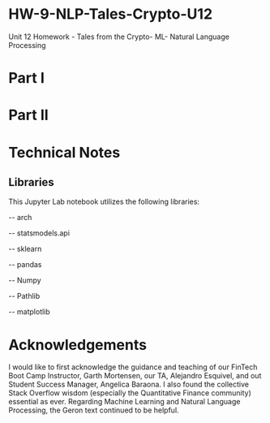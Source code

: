 # HW-9-NLP-Tales-Crypto-U12
Unit 12 Homework - Tales from the Crypto- ML- Natural Language Processing

# Part I




# Part II




# Technical Notes

## Libraries
This Jupyter Lab notebook utilizes the following libraries:

 --   arch

 --   statsmodels.api

 --   sklearn

 --   pandas

 --   Numpy

 --   Pathlib

 --   matplotlib


# Acknowledgements

I would like to first acknowledge the guidance and teaching of our FinTech Boot Camp Instructor, Garth Mortensen, our TA, Alejandro Esquivel, and out Student Success Manager, Angelica Baraona. I also found the collective Stack Overflow wisdom (especially the Quantitative Finance community) essential as ever. Regarding Machine Learning and Natural Language Processing, the Geron text continued to be helpful.
